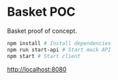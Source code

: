 # Basket POC

Basket proof of concept.

```bash
npm install # Install dependencies
npm run start-api # Start mock API
npm start # Start client
```

[http://localhost:8080](http://localhost:8080)